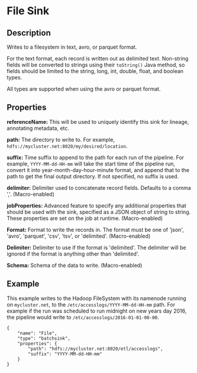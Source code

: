 # File Sink


Description
-----------
Writes to a filesystem in text, avro, or parquet format.

For the text format, each record is written out as delimited text.
Non-string fields will be converted to strings using their ``toString()`` Java method,
so fields should be limited to the string, long, int, double, float, and boolean types.

All types are supported when using the avro or parquet format.


Properties
----------
**referenceName:** This will be used to uniquely identify this sink for lineage, annotating metadata, etc.

**path:** The directory to write to. For example, ``hdfs://mycluster.net:8020/my/desired/location``.

**suffix:** Time suffix to append to the path for each run of the pipeline. For example,
``YYYY-MM-dd-HH-mm`` will take the start time of the pipeline run, convert it into
year-month-day-hour-minute format, and append that to the path to get the final output directory.
If not specified, no suffix is used.

**delimiter:** Delimiter used to concatenate record fields. Defaults to a comma ','. (Macro-enabled)

**jobProperties:** Advanced feature to specify any additional properties that should be used with the sink,
specified as a JSON object of string to string. These properties are set on the job at runtime. (Macro-enabled)

**Format:** Format to write the records in.
The format must be one of 'json', 'avro', 'parquet', 'csv', 'tsv', or 'delimited'. (Macro-enabled)

**Delimiter:** Delimiter to use if the format is 'delimited'.
The delimiter will be ignored if the format is anything other than 'delimited'.

**Schema:** Schema of the data to write. (Macro-enabled)

Example
-------
This example writes to the Hadoop FileSystem with its namenode running on ``mycluster.net``,
to the ``/etc/accesslogs/YYYY-MM-dd-HH-mm`` path. For example if the run was scheduled to
run midnight on new years day 2016, the pipeline would write to ``/etc/accesslogs/2016-01-01-00-00``. 

    {
        "name": "File",
        "type": "batchsink",
        "properties": {
            "path": "hdfs://mycluster.net:8020/etl/accesslogs",
            "suffix": "YYYY-MM-dd-HH-mm"
        }
    }
